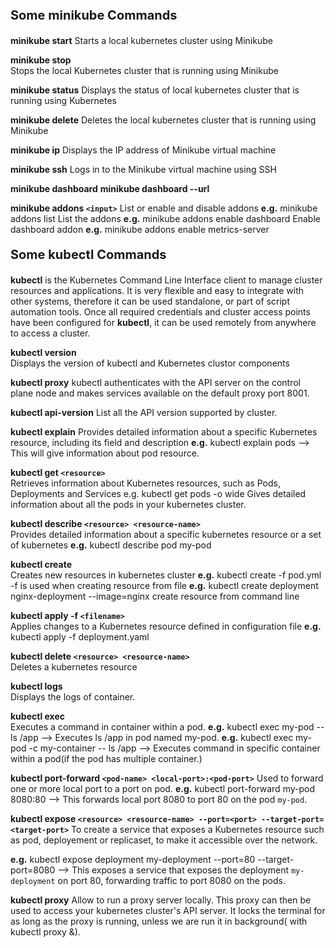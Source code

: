 <p style="font-size: 20px;"><b>Some minikube Commands</b></p>

**minikube start**
Starts a local kubernetes cluster using Minikube

**minikube stop**	
Stops the local Kubernetes cluster that is running using Minikube

**minikube status**
Displays the status of local kubernetes cluster that is running using Kubernetes

**minikube delete**
Deletes the local kubernetes cluster that is running using Minikube

**minikube ip**
Displays the IP address of Minikube virtual machine

**minikube ssh**
Logs in to the Minikube virtual machine using SSH

**minikube dashboard**
**minikube dashboard --url**

**minikube addons `<input>`**
List or enable and disable addons
**e.g.** minikube addons list       List the addons
**e.g.** minikube addons enable dashboard       Enable dashboard addon
**e.g.** minikube addons enable metrics-server



<p style="font-size: 20px;"><b>Some kubectl Commands</b></p>
<b>kubectl</b> is the Kubernetes Command Line Interface client to manage cluster resources and applications. It is very flexible and easy to integrate with other systems, therefore it can be used standalone, or part of script automation tools. Once all required credentials and cluster access points have been configured for <b>kubectl</b>, it can be used remotely from anywhere to access a cluster.

**kubectl version**   
Displays the version of kubectl and Kubernetes clustor components

**kubectl proxy**
kubectl authenticates with the API server on the control plane node and makes services available on the default proxy port 8001.

**kubectl api-version**
List all the API version supported by cluster.

**kubectl explain**
Provides detailed information about a specific Kubernetes resource, including its field and description
**e.g.** kubectl explain pods --> This will give information about pod resource.

**kubectl get `<resource>`**   	    
Retrieves information about Kubernetes resources, such as Pods, Deployments and Services
e.g. kubectl get pods -o wide   Gives detailed information about all the pods in your kubernetes cluster.

**kubectl describe `<resource> <resource-name>`**   
Provides detailed information about a specific kubernetes resource or a set of kubernetes 
**e.g.** kubectl describe pod my-pod

**kubectl create**   
Creates new resources in kubernetes cluster
**e.g.** kubectl create -f pod.yml      -f is used when creating resource from file
**e.g.** kubectl create deployment nginx-deployment --image=nginx create resource from command line

**kubectl apply -f `<filename>`**   
Applies changes to a Kubernetes resource defined in configuration file 
**e.g.** kubectl apply -f deployment.yaml

**kubectl delete `<resource> <resource-name>`**   
Deletes a kubernetes resource 

**kubectl logs**   
Displays the logs of container.

**kubectl exec**   
Executes a command in container within a pod.
**e.g.** kubectl exec my-pod -- ls /app  -->  Executes ls /app in pod named my-pod.
**e.g.** kubectl exec my-pod -c my-container -- ls /app   -->  Executes command in specific container within a pod(if the pod has multiple container.)

**kubectl port-forward `<pod-name> <local-port>:<pod-port>`**
Used to forward one or more local port to a port on pod.
**e.g.** kubectl port-forward my-pod 8080:80  -->  This forwards local port 8080 to port 80 on the pod `my-pod`.

**kubectl expose `<resource> <resource-name> --port=<port> --target-port=<target-port>`**
To create a service that exposes a Kubernetes resource such as pod, deployement or replicaset, to make it accessible over the network.

**e.g.** kubectl expose deployment my-deployment --port=80 --target-port=8080   --> This exposes a service that exposes the deployment `my-deployment` on port 80, forwarding traffic to port 8080 on the pods.

**kubectl proxy**
Allow to run a proxy server locally. This proxy can then be used to access your kubernetes cluster's API server. It locks the terminal for as long as the proxy is running, unless we are run it in background( with kubectl proxy &).

